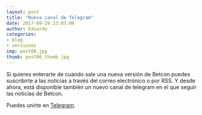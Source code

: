 ```yaml
---
layout: post
title: "Nueva canal de Telegram"
date: 2017-09-29 23:07:00
author: Eduardo
categories:
- blog
- versiones
img: post06.jpg
thumb: post06_thumb.jpg
---
```


Si quieres enterarte de cuando sale una nueva versión de Betcon puedes suscribirte a las noticias a través del correo electrónico o por RSS.
Y desde ahora, está disponible también un nuevo canal de telegram en el que seguir las noticias de Betcon.

Puedes unirte en [Telegram](https://t.me/betconApuestas).